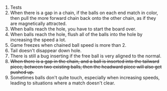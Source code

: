 1. Tests
2. When there is a gap in a chain, if
   the balls on each end match in color, then pull the more
   forward chain back onto the other chain, as if they are
   magnetically attracted.
3. When balls reach the hole, you have to start the board over.
4. When balls reach the hole, flush all of the balls into the
   hole by increasing the speed a lot.
5. Game freezes when chained ball speed is more than 2.
6. Tail doesn't disappear down hole.
7.  There is still a bug inserting if the free ball is very aligned to the normal.
8.  ~~When there is a gap in the chain, and a ball is inserted into the tailward piece, between two existing balls, then the headward piece will also get pushed up.~~
9.  Sometimes balls don't quite touch, especially when increasing speeds, leading to situations where a match doesn't clear.
